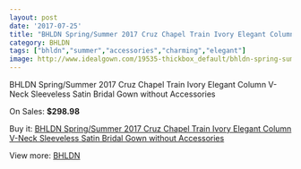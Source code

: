 ```yaml
---
layout: post
date: '2017-07-25'
title: "BHLDN Spring/Summer 2017 Cruz Chapel Train Ivory Elegant Column V-Neck Sleeveless Satin Bridal Gown without Accessories"
category: BHLDN
tags: ["bhldn","summer","accessories","charming","elegant"]
image: http://www.idealgown.com/19535-thickbox_default/bhldn-spring-summer-2017-cruz-chapel-train-ivory-elegant-column-v-neck-sleeveless-satin-bridal-gown-without-accessories.jpg
---
```

BHLDN Spring/Summer 2017 Cruz Chapel Train Ivory Elegant Column V-Neck Sleeveless Satin Bridal Gown without Accessories

On Sales: **$298.98**
<a href="https://www.idealgown.com/en/bhldn/7636-bhldn-spring-summer-2017-cruz-chapel-train-ivory-elegant-column-v-neck-sleeveless-satin-bridal-gown-without-accessories.html"><amp-img layout="responsive" width="600" height="600" src="//www.idealgown.com/19535-thickbox_default/bhldn-spring-summer-2017-cruz-chapel-train-ivory-elegant-column-v-neck-sleeveless-satin-bridal-gown-without-accessories.jpg" alt="BHLDN Spring/Summer 2017 Cruz Chapel Train Ivory Elegant Column V-Neck Sleeveless Satin Bridal Gown without Accessories 0" /></a>
<a href="https://www.idealgown.com/en/bhldn/7636-bhldn-spring-summer-2017-cruz-chapel-train-ivory-elegant-column-v-neck-sleeveless-satin-bridal-gown-without-accessories.html"><amp-img layout="responsive" width="600" height="600" src="//www.idealgown.com/19541-thickbox_default/bhldn-spring-summer-2017-cruz-chapel-train-ivory-elegant-column-v-neck-sleeveless-satin-bridal-gown-without-accessories.jpg" alt="BHLDN Spring/Summer 2017 Cruz Chapel Train Ivory Elegant Column V-Neck Sleeveless Satin Bridal Gown without Accessories 1" /></a>
<a href="https://www.idealgown.com/en/bhldn/7636-bhldn-spring-summer-2017-cruz-chapel-train-ivory-elegant-column-v-neck-sleeveless-satin-bridal-gown-without-accessories.html"><amp-img layout="responsive" width="600" height="600" src="//www.idealgown.com/19540-thickbox_default/bhldn-spring-summer-2017-cruz-chapel-train-ivory-elegant-column-v-neck-sleeveless-satin-bridal-gown-without-accessories.jpg" alt="BHLDN Spring/Summer 2017 Cruz Chapel Train Ivory Elegant Column V-Neck Sleeveless Satin Bridal Gown without Accessories 2" /></a>
<a href="https://www.idealgown.com/en/bhldn/7636-bhldn-spring-summer-2017-cruz-chapel-train-ivory-elegant-column-v-neck-sleeveless-satin-bridal-gown-without-accessories.html"><amp-img layout="responsive" width="600" height="600" src="//www.idealgown.com/19539-thickbox_default/bhldn-spring-summer-2017-cruz-chapel-train-ivory-elegant-column-v-neck-sleeveless-satin-bridal-gown-without-accessories.jpg" alt="BHLDN Spring/Summer 2017 Cruz Chapel Train Ivory Elegant Column V-Neck Sleeveless Satin Bridal Gown without Accessories 3" /></a>
<a href="https://www.idealgown.com/en/bhldn/7636-bhldn-spring-summer-2017-cruz-chapel-train-ivory-elegant-column-v-neck-sleeveless-satin-bridal-gown-without-accessories.html"><amp-img layout="responsive" width="600" height="600" src="//www.idealgown.com/19538-thickbox_default/bhldn-spring-summer-2017-cruz-chapel-train-ivory-elegant-column-v-neck-sleeveless-satin-bridal-gown-without-accessories.jpg" alt="BHLDN Spring/Summer 2017 Cruz Chapel Train Ivory Elegant Column V-Neck Sleeveless Satin Bridal Gown without Accessories 4" /></a>
<a href="https://www.idealgown.com/en/bhldn/7636-bhldn-spring-summer-2017-cruz-chapel-train-ivory-elegant-column-v-neck-sleeveless-satin-bridal-gown-without-accessories.html"><amp-img layout="responsive" width="600" height="600" src="//www.idealgown.com/19537-thickbox_default/bhldn-spring-summer-2017-cruz-chapel-train-ivory-elegant-column-v-neck-sleeveless-satin-bridal-gown-without-accessories.jpg" alt="BHLDN Spring/Summer 2017 Cruz Chapel Train Ivory Elegant Column V-Neck Sleeveless Satin Bridal Gown without Accessories 5" /></a>
<a href="https://www.idealgown.com/en/bhldn/7636-bhldn-spring-summer-2017-cruz-chapel-train-ivory-elegant-column-v-neck-sleeveless-satin-bridal-gown-without-accessories.html"><amp-img layout="responsive" width="600" height="600" src="//www.idealgown.com/19536-thickbox_default/bhldn-spring-summer-2017-cruz-chapel-train-ivory-elegant-column-v-neck-sleeveless-satin-bridal-gown-without-accessories.jpg" alt="BHLDN Spring/Summer 2017 Cruz Chapel Train Ivory Elegant Column V-Neck Sleeveless Satin Bridal Gown without Accessories 6" /></a>

Buy it: [BHLDN Spring/Summer 2017 Cruz Chapel Train Ivory Elegant Column V-Neck Sleeveless Satin Bridal Gown without Accessories](https://www.idealgown.com/en/bhldn/7636-bhldn-spring-summer-2017-cruz-chapel-train-ivory-elegant-column-v-neck-sleeveless-satin-bridal-gown-without-accessories.html "BHLDN Spring/Summer 2017 Cruz Chapel Train Ivory Elegant Column V-Neck Sleeveless Satin Bridal Gown without Accessories")

View more: [BHLDN](https://www.idealgown.com/en/149-bhldn "BHLDN")